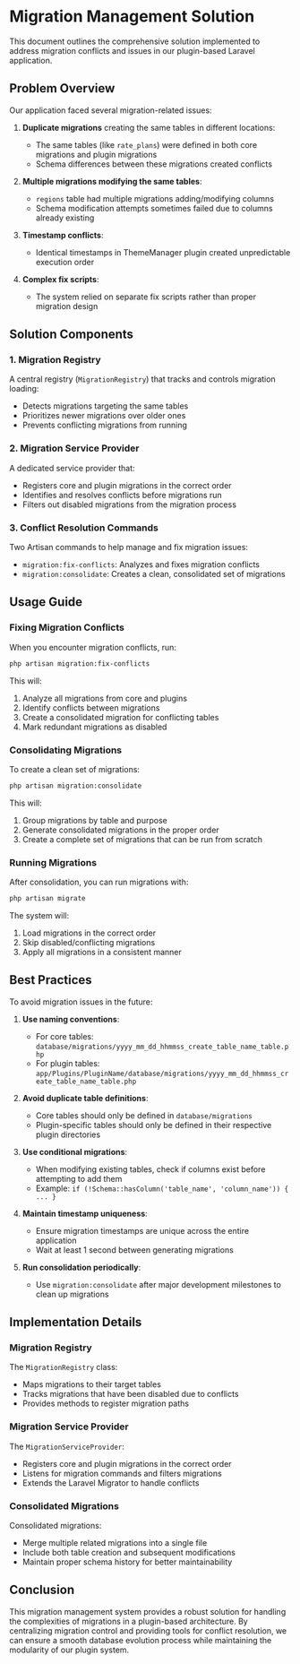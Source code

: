 # Migration Management Solution

This document outlines the comprehensive solution implemented to address migration conflicts and issues in our plugin-based Laravel application.

## Problem Overview

Our application faced several migration-related issues:

1. **Duplicate migrations** creating the same tables in different locations:
   - The same tables (like `rate_plans`) were defined in both core migrations and plugin migrations
   - Schema differences between these migrations created conflicts

2. **Multiple migrations modifying the same tables**:
   - `regions` table had multiple migrations adding/modifying columns
   - Schema modification attempts sometimes failed due to columns already existing

3. **Timestamp conflicts**:
   - Identical timestamps in ThemeManager plugin created unpredictable execution order

4. **Complex fix scripts**:
   - The system relied on separate fix scripts rather than proper migration design

## Solution Components

### 1. Migration Registry

A central registry (`MigrationRegistry`) that tracks and controls migration loading:

- Detects migrations targeting the same tables
- Prioritizes newer migrations over older ones
- Prevents conflicting migrations from running

### 2. Migration Service Provider

A dedicated service provider that:

- Registers core and plugin migrations in the correct order
- Identifies and resolves conflicts before migrations run
- Filters out disabled migrations from the migration process

### 3. Conflict Resolution Commands

Two Artisan commands to help manage and fix migration issues:

- `migration:fix-conflicts`: Analyzes and fixes migration conflicts
- `migration:consolidate`: Creates a clean, consolidated set of migrations

## Usage Guide

### Fixing Migration Conflicts

When you encounter migration conflicts, run:

```bash
php artisan migration:fix-conflicts
```

This will:
1. Analyze all migrations from core and plugins
2. Identify conflicts between migrations
3. Create a consolidated migration for conflicting tables
4. Mark redundant migrations as disabled

### Consolidating Migrations

To create a clean set of migrations:

```bash
php artisan migration:consolidate
```

This will:
1. Group migrations by table and purpose
2. Generate consolidated migrations in the proper order
3. Create a complete set of migrations that can be run from scratch

### Running Migrations

After consolidation, you can run migrations with:

```bash
php artisan migrate
```

The system will:
1. Load migrations in the correct order
2. Skip disabled/conflicting migrations
3. Apply all migrations in a consistent manner

## Best Practices

To avoid migration issues in the future:

1. **Use naming conventions**:
   - For core tables: `database/migrations/yyyy_mm_dd_hhmmss_create_table_name_table.php`
   - For plugin tables: `app/Plugins/PluginName/database/migrations/yyyy_mm_dd_hhmmss_create_table_name_table.php`

2. **Avoid duplicate table definitions**:
   - Core tables should only be defined in `database/migrations`
   - Plugin-specific tables should only be defined in their respective plugin directories

3. **Use conditional migrations**:
   - When modifying existing tables, check if columns exist before attempting to add them
   - Example: `if (!Schema::hasColumn('table_name', 'column_name')) { ... }`

4. **Maintain timestamp uniqueness**:
   - Ensure migration timestamps are unique across the entire application
   - Wait at least 1 second between generating migrations

5. **Run consolidation periodically**:
   - Use `migration:consolidate` after major development milestones to clean up migrations

## Implementation Details

### Migration Registry

The `MigrationRegistry` class:
- Maps migrations to their target tables
- Tracks migrations that have been disabled due to conflicts
- Provides methods to register migration paths

### Migration Service Provider

The `MigrationServiceProvider`:
- Registers core and plugin migrations in the correct order
- Listens for migration commands and filters migrations
- Extends the Laravel Migrator to handle conflicts

### Consolidated Migrations

Consolidated migrations:
- Merge multiple related migrations into a single file
- Include both table creation and subsequent modifications
- Maintain proper schema history for better maintainability

## Conclusion

This migration management system provides a robust solution for handling the complexities of migrations in a plugin-based architecture. By centralizing migration control and providing tools for conflict resolution, we can ensure a smooth database evolution process while maintaining the modularity of our plugin system.